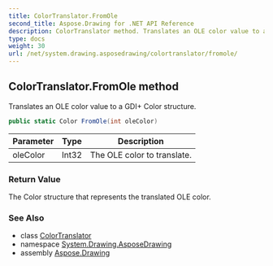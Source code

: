 ```yaml
---
title: ColorTranslator.FromOle
second_title: Aspose.Drawing for .NET API Reference
description: ColorTranslator method. Translates an OLE color value to a GDI Color structure
type: docs
weight: 30
url: /net/system.drawing.asposedrawing/colortranslator/fromole/
---
```

## ColorTranslator.FromOle method

Translates an OLE color value to a GDI+ Color structure.

```csharp
public static Color FromOle(int oleColor)
```

| Parameter | Type | Description |
| --- | --- | --- |
| oleColor | Int32 | The OLE color to translate. |

### Return Value

The Color structure that represents the translated OLE color.

### See Also

* class [ColorTranslator](../)
* namespace [System.Drawing.AsposeDrawing](../../colortranslator/)
* assembly [Aspose.Drawing](../../../)


